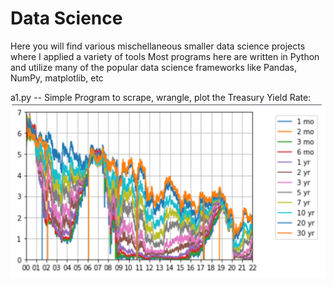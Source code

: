 # Data Science
Here you will find various mischellaneous smaller data science projects where I applied a variety of tools
Most programs here are written in Python and utilize many of the popular data science frameworks like Pandas, NumPy, matplotlib, etc

a1.py -- Simple Program to scrape, wrangle, plot the
Treasury Yield Rate:
![Alt text](a1.png?raw=true "Title")



